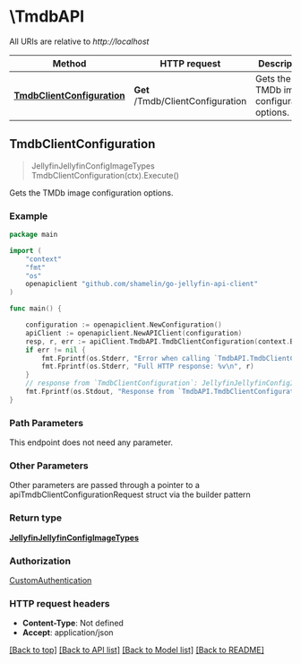 # \TmdbAPI

All URIs are relative to *http://localhost*

Method | HTTP request | Description
------------- | ------------- | -------------
[**TmdbClientConfiguration**](TmdbAPI.md#TmdbClientConfiguration) | **Get** /Tmdb/ClientConfiguration | Gets the TMDb image configuration options.



## TmdbClientConfiguration

> JellyfinJellyfinConfigImageTypes TmdbClientConfiguration(ctx).Execute()

Gets the TMDb image configuration options.

### Example

```go
package main

import (
	"context"
	"fmt"
	"os"
	openapiclient "github.com/shamelin/go-jellyfin-api-client"
)

func main() {

	configuration := openapiclient.NewConfiguration()
	apiClient := openapiclient.NewAPIClient(configuration)
	resp, r, err := apiClient.TmdbAPI.TmdbClientConfiguration(context.Background()).Execute()
	if err != nil {
		fmt.Fprintf(os.Stderr, "Error when calling `TmdbAPI.TmdbClientConfiguration``: %v\n", err)
		fmt.Fprintf(os.Stderr, "Full HTTP response: %v\n", r)
	}
	// response from `TmdbClientConfiguration`: JellyfinJellyfinConfigImageTypes
	fmt.Fprintf(os.Stdout, "Response from `TmdbAPI.TmdbClientConfiguration`: %v\n", resp)
}
```

### Path Parameters

This endpoint does not need any parameter.

### Other Parameters

Other parameters are passed through a pointer to a apiTmdbClientConfigurationRequest struct via the builder pattern


### Return type

[**JellyfinJellyfinConfigImageTypes**](JellyfinConfigImageTypes.md)

### Authorization

[CustomAuthentication](../README.md#CustomAuthentication)

### HTTP request headers

- **Content-Type**: Not defined
- **Accept**: application/json

[[Back to top]](#) [[Back to API list]](../README.md#documentation-for-api-endpoints)
[[Back to Model list]](../README.md#documentation-for-models)
[[Back to README]](../README.md)

